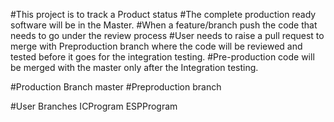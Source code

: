#This project is to track a Product status
#The complete production ready software will be in the Master. 
#When a feature/branch push the code that needs to go under the review process
#User needs to raise a pull request to merge with Preproduction branch where the code will be reviewed and tested before it goes for the integration testing.
#Pre-production code will be merged with the master only after the Integration testing.

#Production Branch
master
#Preproduction branch

#User Branches
ICProgram
ESPProgram

